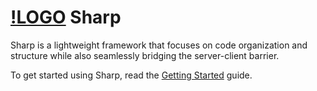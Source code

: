 # [!LOGO](https://github.com/JusteTheCoder/Sharp/blob/main/.moonwave/static/logo.svg) Sharp

Sharp is a lightweight framework that focuses on code organization and structure while also seamlessly bridging the server-client barrier.

To get started using Sharp, read the [Getting Started](#getting-started) guide.